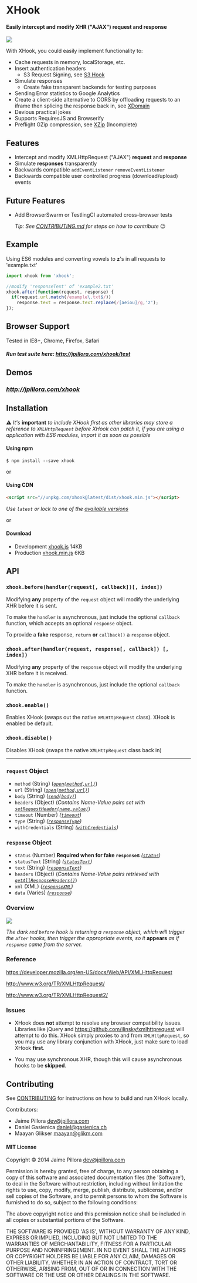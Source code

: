 # XHook

#### Easily intercept and modify XHR ("AJAX") request and response

<a href="https://twitter.com/intent/tweet?hashtags=xhook%2Cjavascript%2Cxhr&original_referer=http%3A%2F%2Fgithub.com%2F&text=XHook%3A+Easily+intercept+and+modify+XHR+request+and+response&tw_p=tweetbutton&url=https%3A%2F%2Fgithub.com%2Fjpillora%2Fxhook" target="_blank">
  <img src="http://jpillora.com/github-twitter-button/img/tweet.png"></img>
</a>

With XHook, you could easily implement functionality to:

* Cache requests in memory, localStorage, etc.
* Insert authentication headers
  * S3 Request Signing, see [S3 Hook](https://github.com/jpillora/s3hook)
* Simulate responses
  * Create fake transparent backends for testing purposes
* Sending Error statistics to Google Analytics
* Create a client-side alternative to CORS by offloading requests to an iframe then splicing the response back in, see [XDomain](http://jpillora.com/xdomain)
* Devious practical jokes
* Supports RequiresJS and Browserify
* Preflight GZip compression, see [XZip](http://github.com/jpillora/xzip) (Incomplete)

## Features

* Intercept and modify XMLHttpRequest ("AJAX") **request** and **response**
* Simulate **responses** transparently
* Backwards compatible `addEventListener` `removeEventListener`
* Backwards compatible user controlled progress (download/upload) events

## Future Features

* Add BrowserSwarm or TestlingCI automated cross-browser tests

  *Tip: See [CONTRIBUTING.md](CONTRIBUTING.md) for steps on how to contribute* :wink:

## Example

Using ES6 modules and converting vowels to **z**'s in all requests to 'example.txt'

``` javascript
import xhook from 'xhook';

//modify 'responseText' of 'example2.txt'
xhook.after(function(request, response) {
  if(request.url.match(/example\.txt$/))
    response.text = response.text.replace(/[aeiou]/g,'z');
});
```

## Browser Support

Tested in IE8+, Chrome, Firefox, Safari

#### *Run test suite here: http://jpillora.com/xhook/test*

<!--
[![browser support](https://ci.testling.com/jpillora/xhook.png)](https://ci.testling.com/jpillora/xhook)
 -->

## Demos

### *http://jpillora.com/xhook*

## Installation

  :warning:    *It's* **important** *to include XHook first as other libraries may store a reference to `XMLHttpRequest` before XHook can patch it, if you are using a application with ES6 modules, import it as soon as possible*

#### Using npm
```console
$ npm install --save xhook
```

or

#### Using CDN 
``` html
<script src="//unpkg.com/xhook@latest/dist/xhook.min.js"></script>
```
*Use `latest` or lock to one of the [available versions](https://github.com/jpillora/xhook/releases)*

or 

#### Download

* Development [xhook.js](https://jpillora.com/xhook/dist/xhook.js) 14KB
* Production [xhook.min.js](https://jpillora.com/xhook/dist/xhook.min.js) 6KB

## API

### `xhook.before(handler(request[, callback])[, index])`

Modifying **any** property of the `request` object will modify the underlying XHR before it is sent.

To make the `handler` is asynchronous, just include the optional `callback` function, which accepts an optional `response` object.

To provide a **fake** response, `return` **or** `callback()` a `response` object.

### `xhook.after(handler(request, response[, callback]) [, index])`

Modifying **any** property of the `response` object will modify the underlying XHR before it is received.

To make the `handler` is asynchronous, just include the optional `callback` function.

### `xhook.enable()`

Enables XHook (swaps out the native `XMLHttpRequest` class). XHook is enabled be default.

### `xhook.disable()`

Disables XHook (swaps the native `XMLHttpRequest` class back in)

---

### `request` Object

* `method` (String) (*<a href="https://developer.mozilla.org/en-US/docs/Web/API/XMLHttpRequest#open()">`open(method,url)`</a>*)
* `url` (String) (*<a href="https://developer.mozilla.org/en-US/docs/Web/API/XMLHttpRequest#open()">`open(method,url)`</a>*)
* `body` (String) (*<a href="https://developer.mozilla.org/en-US/docs/Web/API/XMLHttpRequest#send()">`send(body)`</a>*)
* `headers` (Object) (*Contains Name-Value pairs set with <a href="https://developer.mozilla.org/en-US/docs/Web/API/XMLHttpRequest#setRequestHeader()">`setRequestHeader(name,value)`</a>*)
* `timeout` (Number) *([`timeout`](https://developer.mozilla.org/en-US/docs/Web/API/XMLHttpRequest#timeout))*
* `type` (String) *([`responseType`](https://developer.mozilla.org/en-US/docs/Web/API/XMLHttpRequest#responseType))*
* `withCredentials` (String) *([`withCredentials`](https://developer.mozilla.org/en-US/docs/Web/API/XMLHttpRequest#withCredentials))*

### `response` Object

* `status` (Number) **Required when for fake `response`s** *([`status`](https://developer.mozilla.org/en-US/docs/Web/API/XMLHttpRequest#status))*
* `statusText` (String) *([`statusText`](https://developer.mozilla.org/en-US/docs/Web/API/XMLHttpRequest#statusText))*
* `text` (String) *([`responseText`](https://developer.mozilla.org/en-US/docs/Web/API/XMLHttpRequest#responseText))*
* `headers` (Object) (*Contains Name-Value pairs retrieved with <a href="https://developer.mozilla.org/en-US/docs/Web/API/XMLHttpRequest#getAllResponseHeaders()">`getAllResponseHeaders()`</a>*)
* `xml` (XML) *([`responseXML`](https://developer.mozilla.org/en-US/docs/Web/API/XMLHttpRequest#responseXML))*
* `data` (Varies) *([`response`](https://developer.mozilla.org/en-US/docs/Web/API/XMLHttpRequest#response))*

### Overview

<img src="https://docs.google.com/drawings/d/1PTxHDqdW9iNqagDwtaO0ggXZkJp7ILiRDVWAMHInFGQ/pub?w=498&amp;h=235">

*The dark red `before` hook is returning a `response` object, which will trigger the `after`
hooks, then trigger the appropriate events, so it* **appears** *as if `response` came from
the server.*

### Reference

https://developer.mozilla.org/en-US/docs/Web/API/XMLHttpRequest

http://www.w3.org/TR/XMLHttpRequest/

http://www.w3.org/TR/XMLHttpRequest2/

### Issues

* XHook does **not** attempt to resolve any browser compatibility issues. Libraries like jQuery
and https://github.com/ilinsky/xmlhttprequest will attempt to do this. XHook simply proxies to and from `XMLHttpRequest`, so you may use any library
conjunction with XHook, just make sure to load XHook **first**.

* You may use synchronous XHR, though this will cause asynchronous hooks to be **skipped**.

## Contributing

See [CONTRIBUTING](CONTRIBUTING.md) for instructions on how to build and run XHook locally.

Contributors:

* Jaime Pillora <dev@jpillora.com>
* Daniel Gasienica <daniel@gasienica.ch>
* Maayan Glikser <maayan@glikm.com>

#### MIT License

Copyright © 2014 Jaime Pillora <dev@jpillora.com>

Permission is hereby granted, free of charge, to any person obtaining
a copy of this software and associated documentation files (the
'Software'), to deal in the Software without restriction, including
without limitation the rights to use, copy, modify, merge, publish,
distribute, sublicense, and/or sell copies of the Software, and to
permit persons to whom the Software is furnished to do so, subject to
the following conditions:

The above copyright notice and this permission notice shall be
included in all copies or substantial portions of the Software.

THE SOFTWARE IS PROVIDED 'AS IS', WITHOUT WARRANTY OF ANY KIND,
EXPRESS OR IMPLIED, INCLUDING BUT NOT LIMITED TO THE WARRANTIES OF
MERCHANTABILITY, FITNESS FOR A PARTICULAR PURPOSE AND NONINFRINGEMENT.
IN NO EVENT SHALL THE AUTHORS OR COPYRIGHT HOLDERS BE LIABLE FOR ANY
CLAIM, DAMAGES OR OTHER LIABILITY, WHETHER IN AN ACTION OF CONTRACT,
TORT OR OTHERWISE, ARISING FROM, OUT OF OR IN CONNECTION WITH THE
SOFTWARE OR THE USE OR OTHER DEALINGS IN THE SOFTWARE.
